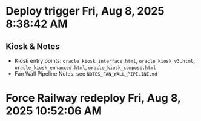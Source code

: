 # Deploy trigger Fri, Aug  8, 2025  8:38:42 AM

## Kiosk & Notes
- Kiosk entry points: `oracle_kiosk_interface.html`, `oracle_kiosk_v3.html`, `oracle_kiosk_enhanced.html`, `oracle_kiosk_compose.html`
- Fan Wall Pipeline Notes: see `NOTES_FAN_WALL_PIPELINE.md`
# Force Railway redeploy Fri, Aug  8, 2025 10:52:06 AM
